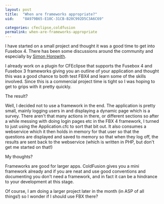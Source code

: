 ```yaml
---
layout: post
title:  "When are frameworks appropriate?"
uid:	"8A979B65-E10C-31CB-B20C992D5C3A6C69"

categories: cfeclipse,coldfusion
permalink: when-are-frameworks-appropriate
---
```

I have started on a small project and thought it was a good time to get into Fusebox 4. There has been some discussions around the community and especially by <a href="http://www.horwith.com/index.cfm?mode=entry&entry=AD4FCCF6-E081-0478-4797DCE14EA2A058">Simon Horowith</a>.

I already work on a plugin for CFEclipse that supports the  Fusebox 4 and Fusebox 3 frameworks giving you an outline of your application and thought this  was a good chance to both test FBX4 and learn some of the skills involved. Since this is a commercial project time is tight so I was hoping to get to grips with it pretty quickly. 

The result?

Well, I decided not to use a framework in the end. The application is pretty small, mainly logging users in and displaying a dynamic page which is a survey. There aren't that many actions in there, or different sections so after a while messing with doing login pages etc in the FBX 4 framework, I turned to just using the Application.cfc to sort that bit out. It also consumes a webservice which it then holds in memory for that user so that the questions are displayed and saved to memory so that when they log off, the results are sent back to the webservice (which is written in PHP, but don't get me started on that!) 

My thoughts?

Frameworks are good for larger apps. ColdFusion gives you a mini framework already and if you are neat and use good conventions and documenting you don't need a framework, and in fact it can be a hindrance to your development at this stage.

Of course, I am doing a larger project later in the month (in ASP of all things!) so I wonder if I should use FBX there?